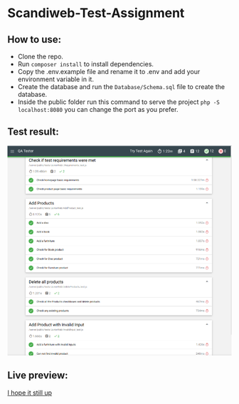 # Scandiweb-Test-Assignment

## How to use:

- Clone the repo.
- Run `composer install` to install dependencies.
- Copy the .env.example file and rename it to .env and add your environment variable in it.
- Create the database and run the `Database/Schema.sql` file to create the database.
- Inside the public folder run this command to serve the project  `php -S localhost:8080`  you can change the port as you prefer.


## Test result:
 <img src="TestImages/scandiweb_test_result.png" alt="scandiweb test result">

## Live preview:

[I hope it still up](https://scandiwebtaskassignment.000webhostapp.com/)
